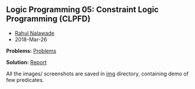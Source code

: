 ## Logic Programming 05: Constraint Logic Programming (CLPFD)

- [Rahul Nalawade](https://github.com/rahul1947)
- 2018-Mar-26

**Problems:** [Problems](https://github.com/rahul1947/Logic-Programming/blob/master/LP05-Constraint-Logic-Programming-CLPFD/Problems.txt)

**Solution:** [Report](https://github.com/rahul1947/Logic-Programming/blob/master/LP05-Constraint-Logic-Programming-CLPFD/CS6374-HW05-rsn170330.pdf)

All the images/ screenshots are saved in [img](https://github.com/rahul1947/Logic-Programming/tree/master/LP05-Constraint-Logic-Programming-CLPFD/img) directory, containing demo of few predicates.